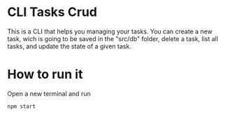 # CLI Tasks Crud

This is a CLI that helps you managing your tasks. You can create a new task, wich is going to be saved in the "src/db" folder, delete a task, list all tasks, and update the state of a given task.

# How to run it

Open a new terminal and run 
```
npm start
```
